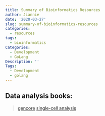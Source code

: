 ```yaml
---
title: Summary of Bioinformatics Resources
author: Jiannie
date: '2020-03-27'
slug: summary-of-bioinformatics-resources
categories:
  - resources
tags:
  - bioinformatics
Categories:
  - Development
  - GoLang
Description: ''
Tags:
  - Development
  - golang
---
```


## Data analysis books:

> [gencore](https://learn.gencore.bio.nyu.edu)
> [single-cell analysis](https://github.com/theislab/single-cell-tutorial)
